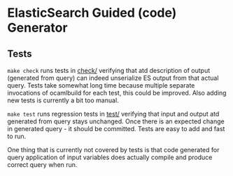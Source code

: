 ElasticSearch Guided (code) Generator
=====================================

Tests
-----

`make check` runs tests in [check/](check/) verifying
that atd description of output (generated from query) can indeed unserialize ES output from that actual query.
Tests take somewhat long time because multiple separate invocations of ocamlbuild for each test, this could be improved.
Also adding new tests is currently a bit too manual.

`make test` runs regression tests in [test/](test/) verifying
that input and output atd generated from query stays unchanged.
Once there is an expected change in generated query - it should be committed.
Tests are easy to add and fast to run.

One thing that is currently not covered by tests is that code generated for query application of input variables
does actually compile and produce correct query when run.
